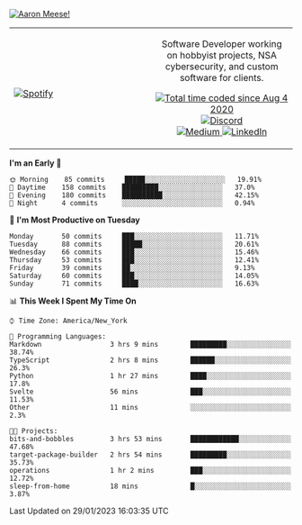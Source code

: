 [![Aaron Meese!](https://user-images.githubusercontent.com/17814535/88975338-a2aabf00-d27f-11ea-963f-8a19608716b4.png)](https://github.com/ajmeese7/readme-ascii "README ASCII")

<!-- Modified from project here: https://github.com/novatorem/novatorem -->
<table width="100%">
  <tr>
  <td width="50%">

&nbsp; <br> [![Spotify](https://ajmeese7.vercel.app/api/spotify)](https://open.spotify.com/user/ajmeese)

  </td>
  <td width="50%">
    <p align="center">
    Software Developer working on hobbyist projects, NSA cybersecurity, and custom software for clients.
    </p>
    <p align="center">
      <a href="https://wakatime.com/@f726891d-3b02-46cd-9b60-e8c59f9e2b14">
        <img src="https://wakatime.com/badge/user/f726891d-3b02-46cd-9b60-e8c59f9e2b14.svg" alt="Total time coded since Aug 4 2020" title="WakaTime" />
      </a>
      <a href="http://link.aaronmeese.com/discord">
        <img src="https://img.shields.io/badge/discord-ajmeese7%234835-369?style=flat-square&logo=discord&logoColor=white&color=purple" alt="Discord" title="Discord">
      </a>
      <br />
      <a href="https://link.aaronmeese.com/medium">
        <img src="https://img.shields.io/badge/medium-ajmeese7-1DB954?style=flat-square&logo=medium&logoColor=white" alt="Medium" title="Medium">
      </a>
      <a href="https://link.aaronmeese.com/linkedin">
        <img src="https://img.shields.io/badge/linkedIn-aaronmeese-1DB954?style=flat-square&logo=linkedin&logoColor=white&color=blue" alt="LinkedIn" title="LinkedIn">
      </a>
    </p>
  </td>

</table>

[//]: <> (The `&nbsp;` is to have Aphelion take up more space)

<!--START_SECTION:waka-->
**I'm an Early 🐤** 

```text
🌞 Morning    85 commits     █████░░░░░░░░░░░░░░░░░░░░   19.91% 
🌆 Daytime    158 commits    █████████░░░░░░░░░░░░░░░░   37.0% 
🌃 Evening    180 commits    ██████████░░░░░░░░░░░░░░░   42.15% 
🌙 Night      4 commits      ░░░░░░░░░░░░░░░░░░░░░░░░░   0.94%

```
📅 **I'm Most Productive on Tuesday** 

```text
Monday       50 commits     ███░░░░░░░░░░░░░░░░░░░░░░   11.71% 
Tuesday      88 commits     █████░░░░░░░░░░░░░░░░░░░░   20.61% 
Wednesday    66 commits     ███░░░░░░░░░░░░░░░░░░░░░░   15.46% 
Thursday     53 commits     ███░░░░░░░░░░░░░░░░░░░░░░   12.41% 
Friday       39 commits     ██░░░░░░░░░░░░░░░░░░░░░░░   9.13% 
Saturday     60 commits     ███░░░░░░░░░░░░░░░░░░░░░░   14.05% 
Sunday       71 commits     ████░░░░░░░░░░░░░░░░░░░░░   16.63%

```


📊 **This Week I Spent My Time On** 

```text
⌚︎ Time Zone: America/New_York

💬 Programming Languages: 
Markdown                 3 hrs 9 mins        █████████░░░░░░░░░░░░░░░░   38.74% 
TypeScript               2 hrs 8 mins        ██████░░░░░░░░░░░░░░░░░░░   26.3% 
Python                   1 hr 27 mins        ████░░░░░░░░░░░░░░░░░░░░░   17.8% 
Svelte                   56 mins             ███░░░░░░░░░░░░░░░░░░░░░░   11.53% 
Other                    11 mins             ░░░░░░░░░░░░░░░░░░░░░░░░░   2.3%

🐱‍💻 Projects: 
bits-and-bobbles         3 hrs 53 mins       ████████████░░░░░░░░░░░░░   47.68% 
target-package-builder   2 hrs 54 mins       █████████░░░░░░░░░░░░░░░░   35.73% 
operations               1 hr 2 mins         ███░░░░░░░░░░░░░░░░░░░░░░   12.72% 
sleep-from-home          18 mins             █░░░░░░░░░░░░░░░░░░░░░░░░   3.87%

```


 Last Updated on 29/01/2023 16:03:35 UTC
<!--END_SECTION:waka-->
